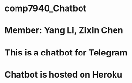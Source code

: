 # comp7940_Chatbot
# Member: Yang Li, Zixin Chen
# This is a chatbot for Telegram
# Chatbot is hosted on Heroku
